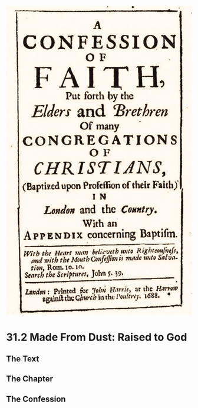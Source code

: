 <img class="intro-right" src="art-1689.png">

# 31.2 Made From Dust: Raised to God

## The Text

## The Chapter

### 

## The Confession

### 
